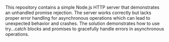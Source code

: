 This repository contains a simple Node.js HTTP server that demonstrates an unhandled promise rejection. The server works correctly but lacks proper error handling for asynchronous operations which can lead to unexpected behavior and crashes. The solution demonstrates how to use try...catch blocks and promises to gracefully handle errors in asynchronous operations.